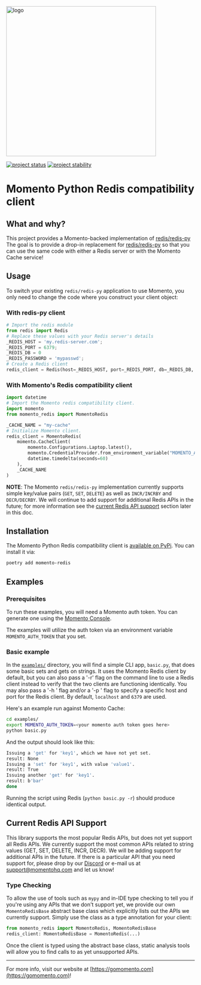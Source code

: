 <img src="https://docs.momentohq.com/img/logo.svg" alt="logo" width="400"/>

[![project status](https://momentohq.github.io/standards-and-practices/badges/project-status-official.svg)](https://github.com/momentohq/standards-and-practices/blob/main/docs/momento-on-github.md)
[![project stability](https://momentohq.github.io/standards-and-practices/badges/project-stability-alpha.svg)](https://github.com/momentohq/standards-and-practices/blob/main/docs/momento-on-github.md) 


# Momento Python Redis compatibility client

## What and why?

This project provides a Momento-backed implementation of [redis/redis-py](https://github.com/redis/redis-py)
The goal is to provide a drop-in replacement for [redis/redis-py](https://github.com/redis/redis-py) so that you can
use the same code with either a Redis server or with the Momento Cache service!

## Usage

To switch your existing `redis/redis-py` application to use Momento, you only need to change the code where you construct
your client object:

### With redis-py client

```python
# Import the redis module
from redis import Redis
# Replace these values with your Redis server's details
_REDIS_HOST = 'my.redis-server.com';
_REDIS_PORT = 6379;
_REDIS_DB = 0
_REDIS_PASSWORD = 'mypasswd';
# Create a Redis client
redis_client = Redis(host=_REDIS_HOST, port=_REDIS_PORT, db=_REDIS_DB, password=_REDIS_PASSWORD)
```

### With Momento's Redis compatibility client

```python
import datetime
# Import the Momento redis compatibility client.
import momento
from momento_redis import MomentoRedis

_CACHE_NAME = "my-cache"
# Initialize Momento client.
redis_client = MomentoRedis(
    momento.CacheClient(
        momento.Configurations.Laptop.latest(),
        momento.CredentialProvider.from_environment_variable("MOMENTO_AUTH_TOKEN"),
        datetime.timedelta(seconds=60)
    ),
    _CACHE_NAME
)
```

**NOTE**: The Momento `redis/redis-py` implementation currently supports simple key/value pairs (`GET`, `SET`, `DELETE`) 
as well as `INCR/INCRBY` and `DECR/DECRBY`. We will continue to add support for additional Redis APIs in the future; 
for more information see the [current Redis API support](#current-redis-api-support) section later in this doc.

## Installation

The Momento Python Redis compatibility client is [available on PyPi](https://pypi.org/project/momento-redis/).
You can install it via:

```bash
poetry add momento-redis
```

## Examples

### Prerequisites

To run these examples, you will need a Momento auth token. You can generate one using the [Momento Console](https://console.gomomento.com).

The examples will utilize the auth token via an environment variable `MOMENTO_AUTH_TOKEN` that you set.

### Basic example

In the [`examples/`](./examples/) directory, you will find a simple CLI app, `basic.py`, that does some basic sets and 
gets on strings. It uses the Momento Redis client by default, but you can also pass a '-r' flag on the command line 
to use a Redis client instead to verify that the two clients are functioning identically. You may also pass a 
'-h <hostname>' flag and/or a '-p <port>' flag to specify a specific host and port for the Redis client. By 
default, `localhost` and `6379` are used.

Here's an example run against Momento Cache:

```bash
cd examples/
export MOMENTO_AUTH_TOKEN=<your momento auth token goes here>
python basic.py
```

And the output should look like this:

```bash
Issuing a 'get' for 'key1', which we have not yet set.
result: None
Issuing a 'set' for 'key1', with value 'value1'.
result: True
Issuing another 'get' for 'key1'.
result: b'bar'
done
```

Running the script using Redis (`python basic.py -r`) should produce identical output.

## Current Redis API Support

This library supports the most popular Redis APIs, but does not yet support all Redis APIs. We currently support the most
common APIs related to string values (GET, SET, DELETE, INCR, DECR). We will be adding support for additional
APIs in the future. If there is a particular API that you need support for, please drop by our [Discord](https://discord.com/invite/3HkAKjUZGq)
or e-mail us at [support@momentohq.com](mailto:support@momentohq.com) and let us know!

### Type Checking

To allow the use of tools such as `mypy` and in-IDE type checking to tell you if you're using any APIs that we 
don't support yet, we provide our own `MomentoRedisBase` abstract base class which explicitly lists out 
the APIs we currently support. Simply use the class as a type annotation for your client:

```python
from momento_redis import MomentoRedis, MomentoRedisBase
redis_client: MomentoRedisBase = MomentoRedis(...)
```

Once the client is typed using the abstract base class, static analysis tools will allow you to find 
calls to as yet unsupported APIs.

----------------------------------------------------------------------------------------
For more info, visit our website at [https://gomomento.com](https://gomomento.com)!
